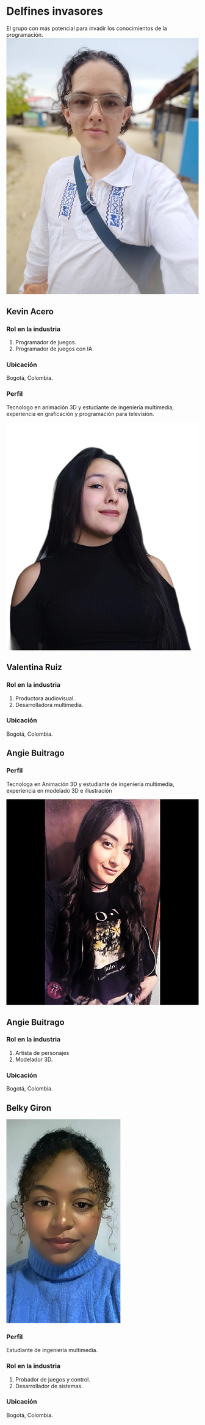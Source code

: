 # Delfines invasores
El grupo con más potencial para invadir los conocimientos de la programación.
![Foto Kevin Acero](images/INTEGRANTES/FOTO_KEVIN_ACERO.jpg)

## Kevin Acero
### Rol en la industria
1. Programador de juegos.
2. Programador de juegos con IA.

### Ubicación
Bogotá, Colombia.

### Perfil
Tecnologo en animación 3D y estudiante de ingeniería multimedia, experiencia en graficación y programación para televisión.


![Foto Valentina Ruiz](images/INTEGRANTES/vr.png)

## Valentina Ruiz
### Rol en la industria
1. Productora audiovisual.
2. Desarrolladora multimedia.

### Ubicación
Bogotá, Colombia.

###
## Angie Buitrago

### Perfil
Tecnologa en Animación 3D y estudiante de ingeniería multimedia, experiencia en modelado 3D e illustración

![Foto Angie Buitragp](images/INTEGRANTES/Foto_Angie.jpg)

## Angie Buitrago

### Rol en la industria
1. Artista de personajes
2. Modelador 3D.

### Ubicación
Bogotá, Colombia.

## Belky Giron

![Foto Belky Giron](images/INTEGRANTES/Belky_Giron.jpg)
### Perfil
Estudiante de ingeniería multimedia.

### Rol en la industria
1. Probador de juegos y control.
2. Desarrollador de sistemas.

### Ubicación
Bogotá, Colombia.
